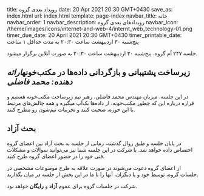 title: رویداد بعدی گروه
date: 20 Apr 2021 20:30 GMT+0430
save_as: index.html
url: index.html
template: page-index
navbar_title: خانه
navbar_order: 1
navbar_description: رویدادهای بعدی گروه
navbar_icon: /theme/images/icons/internet-and-web-4/internt_web_technology-01.png
timer_due_date: 20 April 2021 20:30 GMT+0430
timer_printable_date: پنج‌شنبه ۳۰ اردیبهشت ساعت ۲۰:۳۰ به مدت حداقل ۱ ساعت
<!-- map_osm: https://www.openstreetmap.org/export/embed.html?bbox=59.55156326293945%2C36.31170165413612%2C59.575467109680176%2C36.32202354854496&amp;layer=mapnik&amp;marker=36.31686277218821%2C59.563515186309814
map_url: https://www.openstreetmap.org/?mlat=36.3169&amp;mlon=59.5635#map=16/36.3169/59.5635
location_address: بلوار خیام، ساختمان «پست بانک»، شتابندهنده «گرین‌تِک»
location_routes: 
    برای اطلاع از مسیرها می‌توانید به <a href="http://map.mashadtraffic.ir">نقشه ترافیک مشهد</a> مراجعه نمائید -->

جلسه ۲۴۷ اُم گروه، پنج‌شنبه ۳۰ اردیبهشت ساعت ۲۰:۳۰ به صورت آنلاین برگزار میشود.

## زیرساخت پشتیبانی و بازگردانی داده‌ها در مکتب‌خونه*ارائه دهنده: محمد فاضلی*
در این جلسه، میزبان مهندس محمد فاضلی، رهبر تیم زیرساخت مکتب‌خونه هستیم و قراره درباره این که چطور مکتب‌خونه، از داده‌ها بک‌آپ میگیره و همه چالش‌های مرتبط با این حوزه، صحبت کنند و تجربیات تیم‌شون رو مطرح کنند.

## بحث آزاد
در پایان جلسه و طبق روال گذشته، زمانی از جلسه به بحث آزاد بین اعضای گروه
اختصاص داده خواهد شد. با شرکت در این جلسه شما نیز می‌توانید سوالات و مشکلات
فنی خود را در حضور اعضای گروه طرح کنید.

از اعضای گروه دعوت می‌شوند در صورت علاقه به طرح موضوعات مشخصی در جلسات
گروه، توسط خود و یا دیگران، آنها را با ما در این بخش از جلسه در میان بگذارید.

شرکت در جلسات گروه برای عموم **آزاد** و **رایگان** خواهد بود.